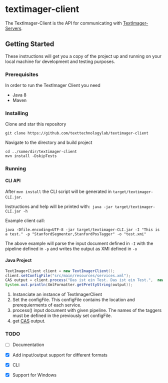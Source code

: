 # textimager-client
The TextImager-Client is the API for communicating with [TextImager-Servers](https://github.com/texttechnologylab/textimager-server).

## Getting Started
These instructions will get you a copy of the project up and running on your local machine for development and testing purposes.

### Prerequisites
In order to run the TextImager Client you need
* Java 8
* Maven

### Installing
Clone and star this repository
```
git clone https://github.com/texttechnologylab/textimager-client
```
Navigate to the directory and build project
```
cd ../some/dir/textimager-client
mvn install -DskipTests
```

### Running

#### CLI API
After ```mvn install``` the CLI script will be generated in ```target/textimager-CLI.jar```.

Instructions and help will be printed with:  ```java -jar target/textimager-CLI.jar -h```

Example client call:
```
java -Dfile.encoding=UTF-8 -jar target/textimager-CLI.jar -I "This is a test." -p "StanfordSegmenter,StanfordPosTagger" -o "test.xmi"
```

The above example will parse the input document defined in ```-I``` with the pipeline defined in ```-p``` and writes the output as XMI defined in ```-o```

#### Java Project

```java
TextImagerClient client = new TextImagerClient();
client.setConfigFile("src/main/resources/services.xml");
CAS output = client.process("Das ist ein Test. Das ist ein Test.",  new String[]{"LanguageToolSegmenter", "ParagraphSplitter", "MarMoTLemma", "MarMoTTagger"});
System.out.println(XmlFormatter.getPrettyString(output));
```
1. Instanciate an instance of TextImagerClient
2. Set the configFile. This configFile contains the location and prerequierments of each service.
3. process() input document with given pipeline. The names of the taggers must be defined in the previously set configFile.
4. get [CAS](https://uima.apache.org/downloads/releaseDocs/2.3.0-incubating/docs/api/org/apache/uima/cas/CAS.html) output.

### TODO
- [ ] Documentation
- [x] Add input/output support for different formats
- [x] CLI
- [x] Support for Windows


